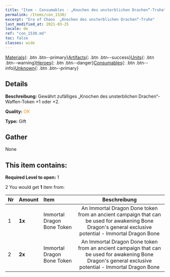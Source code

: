 ```yaml
---
title: "Item - Consumables - „Knochen des unsterblichen Drachen“-Truhe"
permalink: /Items/con_1530/
excerpt: "Era of Chaos  „Knochen des unsterblichen Drachen“-Truhe"
last_modified_at: 2021-03-25
locale: de
ref: "con_1530.md"
toc: false
classes: wide
---
```

 [Materials](/de/Items/){: .btn .btn--primary}[Artifacts](/de/Items/Artifacts/){: .btn .btn--success}[Units](/de/Items/Units/){: .btn .btn--warning}[Heroes](/de/Items/Heroes/){: .btn .btn--danger}[Consumables](/de/Items/Consumables/){: .btn .btn--info}[Unknown](/de/Items/Unknown/){: .btn .btn--primary}

## Details
 **Beschreibung:** Gewährt zufälliges „Knochen des unsterblichen Drachen“-Waffen-Token ×1 oder ×2.

 **Quality:** <span style="color: #FF8C00">OK</span>

 **Type:** Gift

## Gather

  None

## This item contains:

 **Required Level to open:** 1

 2 You would get **1** item  from:

  | Nr | Amount |     Item    | Beschreibung |
  |:---|:-------|:------------|:-----------:|
  | 1 |  **1x** | Immortal Dragon Bone Token | An Immortal Dragon Done token from an ancient campaign that can be used for awakening Bone Dragon's general exclusive potential - Immortal Dragon Bone  | 
  | 2 |  **2x** | Immortal Dragon Bone Token | An Immortal Dragon Done token from an ancient campaign that can be used for awakening Bone Dragon's general exclusive potential - Immortal Dragon Bone  | 
